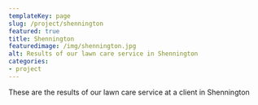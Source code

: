 ```yaml
---
templateKey: page
slug: /project/shennington
featured: true
title: Shennington
featuredimage: /img/shennington.jpg
alt: Results of our lawn care service in Shennington
categories:
- project
---
```

These are the results of our lawn care service at a client in Shennington


